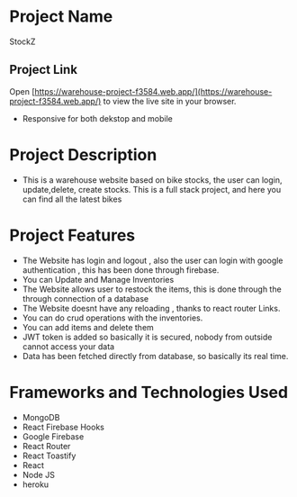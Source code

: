 # Project Name
StockZ
## Project Link

Open [https://warehouse-project-f3584.web.app/](https://warehouse-project-f3584.web.app/) to view the live site in your browser.

- Responsive for both dekstop and mobile

# Project Description
- This is a warehouse website based on bike stocks, the user can login, update,delete, create stocks. This is a full stack project, and here you can find all the latest bikes

# Project Features

- The Website has login and logout , also the user can login with google authentication , this has been done through firebase.
- You can Update and Manage Inventories
- The Website allows user to restock the items, this is done through the through connection of a database
- The Website doesnt have any reloading , thanks to react router Links.
- You can do crud operations with the inventories.
- You can add items and delete them
- JWT token is added so basically it is secured, nobody from outside cannot access your data
- Data has been fetched directly from database, so basically its real time.

# Frameworks and Technologies Used
- MongoDB
- React Firebase Hooks
- Google Firebase
- React Router
- React Toastify
- React
- Node JS
- heroku
